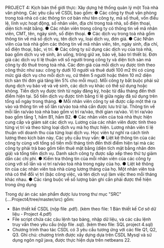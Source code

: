 PROJECT 4:
Kịch bản thế giới thực: Xây dựng hệ thống quản lý một Toà nhà văn phòng.
Các yêu cầu về CSDL bao gồm:
●	Các công ty thuê văn phòng trong toà nhà có các thông tin cơ bản như tên công ty, mã số thuế, vốn điều lệ, lĩnh vực hoạt động, số nhân viên, địa chỉ trong toà nhà, số điện thoại, diện tích mặt bằng. 
●	Các nhân viên trong công ty có thông tin về mã nhân viên, CMT, tên, ngày sinh, số điện thoại. 
●	Các dịch vụ trong toà nhà gồm thông tin về mã số dịch vụ, tên dịch vụ, loại dịch vụ, đơn giá. 
●	Các Nhân viên của toà nhà gồm các thông tin về mã nhân viên, tên, ngày sinh, địa chỉ, số điện thoại, bậc, vị trí.
●	Các công ty sử dụng các dịch vụ của toà nhà, bao gồm dịch vụ vệ sinh, ăn uống, trông giữ xe, bảo vệ, bảo trì thiết bị. Đơn giá các dịch vụ tỉ lệ thuận với số người trong công ty và diện tích sàn mà công ty đó thuê trong toà nhà. Các đơn giá của mỗi dịch vụ được tính theo công thức như sau: công ty dưới 10 người và thuê dưới 100 m2 thì có cùng mức giá dịch vụ cho mỗi dịch vụ, cứ thêm 5 người hoặc thêm 10 m2 diện tích sàn thì đơn giá tăng lên 5% cho mỗi mục). Mỗi công ty bắt buộc phải sử dụng dịch vụ bảo vệ và vệ sinh, các dịch vụ khác có thể sử dụng hoặc không. Tiền dịch vụ được tính từ ngày đăng ký, hoặc từ đầu tháng đến thời điểm hiện tại. Số tiền dịch vụ được tính bằng tỉ lệ giữa ngày đã sử dụng trên tổng số ngày trong tháng.
●	Mỗi nhân viên công ty sẽ được cấp một thẻ ra vào và thông tin về số lần ra/vào toà nhà cần được lưu trữ lại. Thông tin về mỗi lần ra/vào toà nhà bao gồm vị trí ra/vào, thời gian ra/vào. Vị trí ra/vào bao gồm tầng 1, hầm B1, hầm B2.
●	Các nhân viên của toà nhà thực hiện cung cấp và giám sát các dịch vụ. Lương của các nhân viên được tính theo từng vị trí và theo từng loại dịch vụ mà họ thực hiện. Lương nhân viên tỉ lệ thuận với doanh thu của từng loại dịch vụ. Học viên tự nghĩ ra cách tính lương theo kịch bản này.
Các yêu cầu truy vấn:
●	Liệt kê thông tin của các công ty cùng với tổng số tiền mỗi tháng tính đến thời điểm hiện tại mà các công ty phải trả bao gồm tiền thuê mặt bằng (diện tích mặt bằng nhân đơn giá) và tổng tiền dịch vụ. Danh sách công ty được sắp xếp theo thứ tự giảm dần các chi phí.
●	Kiểm tra thông tin của mỗi nhân viên của các công ty cùng với số lần và vị trí ra/vào toà nhà trong ngày của họ.
●	Liệt kê thông tin của các nhân viên toà nhà cùng lương tháng của họ. Một nhân viên toà nhà có thể đổi vị trí (bậc công việc, và tên dịch vụ) làm việc theo mỗi tháng khác nhau.
●	Các ràng buộc về số lượng bản ghi cần phải được thể hiện trong ứng dụng

Trong dự án các sản phẩm được lưu trong thư mục "SRC" (....Project4/tree/master/src) gồm:
-	Bản thiết kế CSDL (nộp file .pdf). (kèm theo file: 1 Bản thiết kế Cơ sở dữ liệu - Project 4.pdf)
-	File script chứa các câu lệnh tạo bảng, nhập dữ liệu, và các câu lệnh truy vấn theo yêu cầu (nộp file .sql). (kèm theo file: SQL project 4.sql)
-	Chương trình thao tác CSDL có 3 yêu cầu tương ứng với các file Q1, Q2, Q3.
  Ghi chú: chương trình được xây dựng dựa trên CSDL Mysql và sử dụng ngôn ngữ java, được thực hiện dựa trên netbeans 22.
